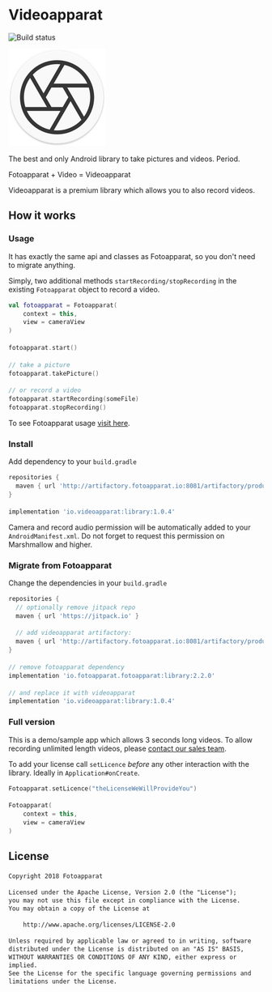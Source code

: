 # Videoapparat

![Build status](https://travis-ci.org/Fotoapparat/Videoapparat.svg?branch=master)


![ ](sample/src/main/res/mipmap-xxxhdpi/ic_launcher.png)

The best and only Android library to take pictures and videos. Period.

Fotoapparat + Video = Videoapparat

Videoapparat is a premium library which allows you to also record videos.


## How it works
### Usage

It has exactly the same api and classes as Fotoapparat, so you don't need to migrate anything.
 
Simply, two additional methods `startRecording/stopRecording` in the existing `Fotoapparat` object to record a video. 

```kotlin
val fotoapparat = Fotoapparat(
    context = this,
    view = cameraView
)
 
fotoapparat.start()
 
// take a picture
fotoapparat.takePicture()
 
// or record a video    
fotoapparat.startRecording(someFile)
fotoapparat.stopRecording()
```

To see Fotoapparat usage [visit here](https://github.com/Fotoapparat/Fotoapparat#how-it-works).


### Install 
Add dependency to your `build.gradle`

```groovy
repositories {
  maven { url 'http://artifactory.fotoapparat.io:8081/artifactory/products' }
}
 
implementation 'io.videoapparat:library:1.0.4'
```
 
Camera and record audio permission will be automatically added to your `AndroidManifest.xml`. Do not forget to request this permission on Marshmallow and higher.

### Migrate from Fotoapparat
Change the dependencies in your `build.gradle`

```groovy
repositories {
  // optionally remove jitpack repo
  maven { url 'https://jitpack.io' }
  
  // add videoapparat artifactory:
  maven { url 'http://artifactory.fotoapparat.io:8081/artifactory/products' }
}
 
// remove fotoapparat dependency
implementation 'io.fotoapparat.fotoapparat:library:2.2.0'
 
// and replace it with videoapparat
implementation 'io.videoapparat:library:1.0.4'
```

### Full version

This is a demo/sample app which allows 3 seconds long videos.
To allow recording unlimited length videos, please [contact our sales team](http://fotoapparat.io/).

To add your license call `setLicence` *before* any other interaction with the library. Ideally in `Application#onCreate`.

```kotlin
Fotoapparat.setLicence("theLicenseWeWillProvideYou")
 
Fotoapparat(
    context = this,
    view = cameraView
)
```

## License

```
Copyright 2018 Fotoapparat

Licensed under the Apache License, Version 2.0 (the "License");
you may not use this file except in compliance with the License.
You may obtain a copy of the License at

    http://www.apache.org/licenses/LICENSE-2.0

Unless required by applicable law or agreed to in writing, software
distributed under the License is distributed on an "AS IS" BASIS,
WITHOUT WARRANTIES OR CONDITIONS OF ANY KIND, either express or implied.
See the License for the specific language governing permissions and
limitations under the License.
```
